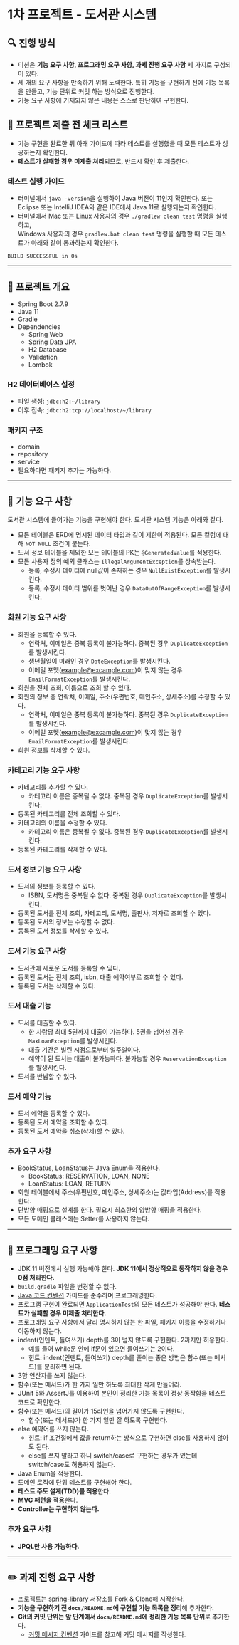 # 1차 프로젝트 - 도서관 시스템

## 🔍 진행 방식

- 미션은 **기능 요구 사항, 프로그래밍 요구 사항, 과제 진행 요구 사항** 세 가지로 구성되어 있다.
- 세 개의 요구 사항을 만족하기 위해 노력한다. 특히 기능을 구현하기 전에 기능 목록을 만들고, 기능 단위로 커밋 하는 방식으로 진행한다.
- 기능 요구 사항에 기재되지 않은 내용은 스스로 판단하여 구현한다.

## 🚨 프로젝트 제출 전 체크 리스트

- 기능 구현을 완료한 뒤 아래 가이드에 따라 테스트를 실행했을 때 모든 테스트가 성공하는지 확인한다.
- **테스트가 실패할 경우 미제출 처리**되므로, 반드시 확인 후 제출한다.

### 테스트 실행 가이드

- 터미널에서 `java -version`을 실행하여 Java 버전이 11인지 확인한다. 또는 Eclipse 또는 IntelliJ IDEA와 같은 IDE에서 Java 11로 실행되는지 확인한다.
- 터미널에서 Mac 또는 Linux 사용자의 경우 `./gradlew clean test` 명령을 실행하고,   
  Windows 사용자의 경우  `gradlew.bat clean test` 명령을 실행할 때 모든 테스트가 아래와 같이 통과하는지 확인한다.

```
BUILD SUCCESSFUL in 0s
```

---

## 🎯 프로젝트 개요

- Spring Boot 2.7.9
- Java 11
- Gradle
- Dependencies
  - Spring Web
  - Spring Data JPA
  - H2 Database
  - Validation
  - Lombok

### H2 데이터베이스 설정

- 파일 생성: `jdbc:h2:~/library`
- 이후 접속: `jdbc:h2:tcp://localhost/~/library`

### 패키지 구조

- domain
- repository
- service
- 필요하다면 패키지 추가는 가능하다.

---

## 🚀 기능 요구 사항

도서관 시스템에 들어가는 기능을 구현해야 한다. 도서관 시스템 기능은 아래와 같다.

- 모든 테이블은 ERD에 명시된 데이터 타입과 길이 제한이 적용된다. 모든 컬럼에 대해 `NOT NULL` 조건이 붙는다. 
- 도서 정보 테이블을 제외한 모든 테이블의 PK는 `@GeneratedValue`를 적용한다.
- 모든 사용자 정의 예외 클래스는 `IllegalArgumentException`를 상속받는다.
  - 등록, 수정시 데이터에 null값이 존재하는 경우 `NullExistException`를 발생시킨다.
  - 등록, 수정시 데이터 범위를 벗어난 경우 `DataOutOfRangeException`를 발생시킨다.
### 회원 기능 요구 사항

- 회원을 등록할 수 있다.
  - 연락처, 이메일은 중복 등록이 불가능하다. 중복된 경우 `DuplicateException`를 발생시킨다.
  - 생년월일이 미래인 경우 `DateException`를 발생시킨다.
  - 이메일 포멧(example@excample.com)이 맞지 않는 경우 `EmailFormatException`를 발생시킨다. 
- 회원을 전체 조회, 이름으로 조회 할 수 있다.
- 회원의 정보 중 연락처, 이메일, 주소(우편번호, 메인주소, 상세주소)를 수정할 수 있다.
  - 연락처, 이메일은 중복 등록이 불가능하다. 중복된 경우 `DuplicateException`를 발생시킨다.
  - 이메일 포멧(example@excample.com)이 맞지 않는 경우 `EmailFormatException`를 발생시킨다.
- 회원 정보를 삭제할 수 있다.

### 카테고리 기능 요구 사항

- 카테고리를 추가할 수 있다.
  - 카테고리 이름은 중복될 수 없다. 중복된 경우 `DuplicateException`를 발생시킨다.
- 등록된 카테고리를 전체 조회할 수 있다.
- 카테고리의 이름을 수정할 수 있다.
  - 카테고리 이름은 중복될 수 없다. 중복된 경우 `DuplicateException`를 발생시킨다.
- 등록된 카테고리를 삭제할 수 있다.

### 도서 정보 기능 요구 사항

- 도서의 정보를 등록할 수 있다.
  - ISBN, 도서명은 중복될 수 없다. 중복된 경우 `DuplicateException`를 발생시킨다.
- 등록된 도서를 전체 조회, 카테고리, 도서명, 출판사, 저자로 조회할 수 있다.
- 등록된 도서의 정보는 수정할 수 없다.
- 등록된 도서 정보를 삭제할 수 있다.

### 도서 기능 요구 사항

- 도서관에 새로운 도서를 등록할 수 있다.
- 등록된 도서는 전체 조회, isbn, 대출 예약여부로 조회할 수 있다.
- 등록된 도서는 삭제할 수 있다.

### 도서 대출 기능

- 도서를 대출할 수 있다.
  - 한 사람당 최대 5권까지 대출이 가능하다. 5권을 넘어선 경우 `MaxLoanException`를 발생시킨다.
  - 대출 기간은 빌린 시점으로부터 일주일이다.
  - 예약이 된 도서는 대출이 불가능하다. 불가능할 경우 `ReservationException`를 발생시킨다. 
- 도서를 반납할 수 있다.

### 도서 예약 기능

- 도서 예약을 등록할 수 있다.
- 등록된 도서 예약을 조회할 수 있다.
- 등록된 도서 예약을 취소(삭제)할 수 있다.

### 추가 요구 사항

- BookStatus, LoanStatus는 Java Enum을 적용한다.
  - BookStatus: RESERVATION, LOAN, NONE
  - LoanStatus: LOAN, RETURN
- 회원 테이블에서 주소(우편번호, 메인주소, 상세주소)는 값타입(Address)를 적용한다.
- 단방향 매핑으로 설계를 한다. 필요시 최소한의 양방향 매핑을 적용한다.
- 모든 도메인 클래스에는 Setter를 사용하지 않는다. 

---

## 🎯 프로그래밍 요구 사항

- JDK 11 버전에서 실행 가능해야 한다. **JDK 11에서 정상적으로 동작하지 않을 경우 0점 처리한다.**
- `build.gradle` 파일을 변경할 수 없다.
- [Java 코드 컨벤션](https://github.com/woowacourse/woowacourse-docs/tree/master/styleguide/java) 가이드를 준수하며 프로그래밍한다.
- 프로그램 구현이 완료되면 `ApplicationTest`의 모든 테스트가 성공해야 한다. **테스트가 실패할 경우 미제출 처리한다.**
- 프로그래밍 요구 사항에서 달리 명시하지 않는 한 파일, 패키지 이름을 수정하거나 이동하지 않는다.
- indent(인덴트, 들여쓰기) depth를 3이 넘지 않도록 구현한다. 2까지만 허용한다.
    - 예를 들어 while문 안에 if문이 있으면 들여쓰기는 2이다.
    - 힌트: indent(인덴트, 들여쓰기) depth를 줄이는 좋은 방법은 함수(또는 메서드)를 분리하면 된다.
- 3항 연산자를 쓰지 않는다.
- 함수(또는 메서드)가 한 가지 일만 하도록 최대한 작게 만들어라.
- JUnit 5와 AssertJ를 이용하여 본인이 정리한 기능 목록이 정상 동작함을 테스트 코드로 확인한다.
- 함수(또는 메서드)의 길이가 15라인을 넘어가지 않도록 구현한다.
  - 함수(또는 메서드)가 한 가지 일만 잘 하도록 구현한다.
- else 예약어를 쓰지 않는다.
  - 힌트: if 조건절에서 값을 return하는 방식으로 구현하면 else를 사용하지 않아도 된다.
  - else를 쓰지 말라고 하니 switch/case로 구현하는 경우가 있는데 switch/case도 허용하지 않는다.
- Java Enum을 적용한다.
- 도메인 로직에 단위 테스트를 구현해야 한다.
- **테스트 주도 설계(TDD)를 적용**한다.
- **MVC 패턴을 적용**한다.
- **Controller는 구현하지 않는다.**

### 추가 요구 사항

- **JPQL만 사용 가능하다.**

---

## ✏️ 과제 진행 요구 사항

- 프로젝트는 [spring-library](https://github.com/Chaos0103/spring-library) 저장소를 Fork & Clone해 시작한다.
- **기능을 구현하기 전 `docs/README.md`에 구현할 기능 목록을 정리**해 추가한다.
- **Git의 커밋 단위는 앞 단계에서 `docs/README.md`에 정리한 기능 목록 단위**로 추가한다.
  - [커밋 메시지 컨벤션](https://gist.github.com/stephenparish/9941e89d80e2bc58a153) 가이드를 참고해 커밋 메시지를 작성한다.
